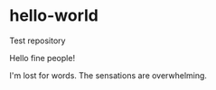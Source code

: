 # hello-world
Test repository

Hello fine people!

I'm lost for words. The sensations are overwhelming.
